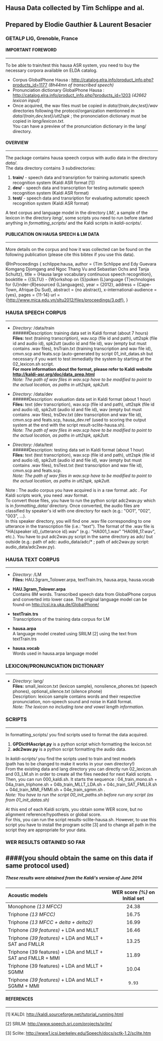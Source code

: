 
## Hausa Data collected by Tim Schlippe and al.
## Prepared by Elodie Gauthier & Laurent Besacier
### GETALP LIG, Grenoble, France   



#### IMPORTANT FOREWORD
------------------------------------------------------------------------------------
To be able to train/test this hausa ASR system, you need to buy the necessary corpora available on ELDA catalog.

- Corpus GlobalPhone Hausa :  http://catalog.elra.info/product_info.php?products_id=1177  *(8h44mn of transcribed speech)*
- Pronunciation dictionary GlobalPhone Hausa :  http://catalog.elra.info/product_info.php?products_id=1203 
*(42662 lexicon input)*
- Once acquired, the wav files must be copied in *data/{train,dev,test}/wav* directories following the protocol/organization mentionned in *data/{train,dev,test}/utt2spk* ; the prononciation dictionary must be copied in *lang/lexicon.txt*.  
   You can have a preview of the pronunciation dictionary in the lang/ directory.

#### OVERVIEW
------------------------------------------------------------------------------------
The package contains hausa speech corpus with audio data in the directory *data/*.  
The data directory contains 3 subdirectories:   
1. **train/** - speech data and transription for training automatic speech recognition system (Kaldi ASR format [1])    
2. **dev/** - speech data and transcription for testing automatic speech recognition system (Kaldi ASR format)     
3. **test/** - speech data and transription for evaluating automatic speech recognition system (Kaldi ASR format)     

A text corpus and language model in the directory *LM/*, a sample of the lexicon in the directory *lang/*, some scripts you need to run before started anything in *formatting_scripts/* and the Kaldi scripts in *kaldi-scripts/*.     
 
#### PUBLICATION ON HAUSA SPEECH & LM DATA
------------------------------------------------------------------------------------
More details on the corpus and how it was collected can be found on the following publication (please cite this bibtex if you use this data).

 @InProceedings { schlippe:hausa,
  author = {Tim Schlippe and Edy Guevara Komgang Djomgang and Ngoc Thang Vu and Sebastian Ochs and Tanja Schultz},
  title = {Hausa large vocabulary continuous speech recognition},
  booktitle = {{SLTU} - {W}orkshop on {S}poken {L}anguage {T}echnologies for {U}nder-{R}esourced {L}anguages},
  year = {2012},
  address = {Cape-Town, Afrique Du Sud},
  abstract = {no abstract},
  x-international-audience = {yes},
  pages = {11-14}
  url = {http://www.mica.edu.vn/sltu2012/files/proceedings/3.pdf},
}

### HAUSA SPEECH CORPUS
------------------------------------------------------------------------------------
 - *Directory:* /data/train    
######Description: training data set in Kaldi format (about 7 hours)   
**Files:** text (training transcription), wav.scp (file id and path), utt2spk (file id and audio id), spk2utt (audio id and file id), wav (empty but must contains .wav files), trsTrain.txt (training transcription and wav file id), cmvn.scp and feats.scp (auto-generated by script 01_init_datas.sh but necessary if you want to test immediatly the system by starting at the 02_lexicon.sh script.    
**For more information about the format, please refer to Kaldi website http://kaldi-asr.org/doc/data_prep.html**    
*Note: The path of wav files in wav.scp have to be modified to point to the actual location, as paths in utt2spk, spk2utt.*   

 - *Directory:* /data/dev    
######Description: evaluation data set in Kaldi format (about 1 hour)    
**Files:** text (dev transcription), wav.scp (file id and path), utt2spk (file id and audio id), spk2utt (audio id and file id), wav (empty but must contains .wav files), trsDev.txt (dev transcription and wav file id), cmvn.scp and feats.scp, hausa_dev.ref (used to scoring the output system at the end with the script result-sclite-hausa.sh).      
*Note: The path of wav files in wav.scp have to be modified to point to the actual location, as paths in utt2spk, spk2utt.*   

 - *Directory:* /data/test     
######Description: testing data set in Kaldi format (about 1 hour)     
**Files:** text (test transcription), wav.scp (file id and path), utt2spk (file id and audio id), spk2utt (audio id and file id), wav (empty but must contains .wav files), trsTest.txt (test transcription and wav file id), cmvn.scp and feats.scp.    
*Note: The path of wav files in wav.scp have to be modified to point to the actual locatiion, as paths in utt2spk, spk2utt.*  

Note : The audio corpus you have acquired is in a raw format .adc . For Kaldi scripts work, you need .wav format.    
To convert those files, you have to run the python script adc2wav.py which is in *formatting_data/* directory. Once converted, the  audio files are classified by speaker's id with one directory for each (e.g.: "OO1", "002", "003", ...).    
In this speaker directory, you will find one .wav file corresponding to one utterance in the transcription file (i.e.: "text"). The format of the .wav file is "HA{speaker id}\_{utterance id}.wav" (e.g.: "HA001\_1.wav" "HA098\_17.wav", etc.). You have to put adc2wav.py script in the same directory as adc/ but outside (e.g.: path of adc: audio\_data/adc/\*   ;   path of adc2wav.py script: audio\_data/adc2wav.py).    


### HAUSA TEXT CORPUS
------------------------------------------------------------------------------------
 - *Directory:* /LM    
**Files:** HAU.3gram_Tolower.arpa, textTrain.trs, hausa.arpa, hausa.vocab    

  - **HAU.3gram_Tolower.arpa**    
Contains 8M words. Transcribed speech data from GlobalPhone corpus and converted into lower case. The original language model can be found on http://csl.ira.uka.de/GlobalPhone/    
  - **textTrain.trs**    
Transcriptions of the training data corpus for LM    
  - **hausa.arpa**    
A language model created using SRILM [2] using the text from textTrain.trs     
  - **hausa.vocab**    
Words used in hausa.arpa language model     


### LEXICON/PRONUNCIATION DICTIONARY
------------------------------------------------------------------------------------
 - *Directory:* lang/    
**Files:** small_lexicon.txt (lexicon sample), nonsilence_phones.txt (speech phones), optional_silence.txt (silence phone)    
Description: lexicon sample contains words and their respective pronunciation, non-speech sound and noise in Kaldi format.    
*Note: The lexicon no including tone and vowel length information.*   


### SCRIPTS
------------------------------------------------------------------------------------
In formatting_scripts/ you find scripts used to format the data acquired.    
1. **GPDictHAscript.py** is a python script which formatting the lexicon.txt     
2. **adc2wav.py** is a python script formatting the audio data.     

In *kaldi-scripts/* you find the scripts used to train and test models    
(path has to be changed to make it works in your own directory!)    
From the existing data and lang directory you can directly run 02\_lexicon.sh and 03\_LM.sh in order to create all the files needed for next Kaldi scripts. Then, you can run 000\_kaldi.sh. It starts the sequence : 04\_train\_mono.sh + 04a\_train\_triphone.sh + 04b\_train\_MLLT\_LDA.sh + 04c\_train\_SAT\_FMLLR.sh + 04d\_train\_MMI\_FMMI.sh + 04e\_train\_sgmm.sh .     
*Note: You have to run the script 00_init_paths.sh before run any script (as from 01_init_datas.sh)*    

At this end of each Kaldi scripts, you obtain some WER score, but no alignment reference/hypothesis or global score.    
For this, you can run the script results-sclite-hausa.sh. However, to use this script you have to install the program sclite [3] and to change all path in the script they are appropriate for your data.    

 
### WER RESULTS OBTAINED SO FAR 
####(you should obtain the same on this data if same protocol used)
------------------------------------------------------------------------------------
##### These results were obtained from the Kaldi's version of June 2014

Acoustic models        | WER score *(%)* on **Initial** set   |
:--------------------- |:------------------------------------:| 
Monophone *(13 MFCC)*  |                24.38                 |
Triphone *(13 MFCC)*   |                16.75                 |
Triphone *(13 MFCC + delta + delta2)* | 16.99                 |
Triphone *(39 features)* + LDA and MLLT | 16.46               |
Triphone *(39 features)* + LDA and MLLT + SAT and FMLLR | 13.25 |
Triphone (39 features) + LDA and MLLT + SAT and FMLLR + MMI | 11.89 |
Triphone (39 features) + LDA and MLLT + SGMM | 10.04          |
Triphone *(39 features)* + LDA and MLLT + SGMM + MMI |  `9.93` |

#### REFERENCES
------------------------------------------------------------------------------------
[1] KALDI: http://kaldi.sourceforge.net/tutorial_running.html

[2] SRILM: http://www.speech.sri.com/projects/srilm/

[3] Sclite: http://www1.icsi.berkeley.edu/Speech/docs/sctk-1.2/sclite.htm
